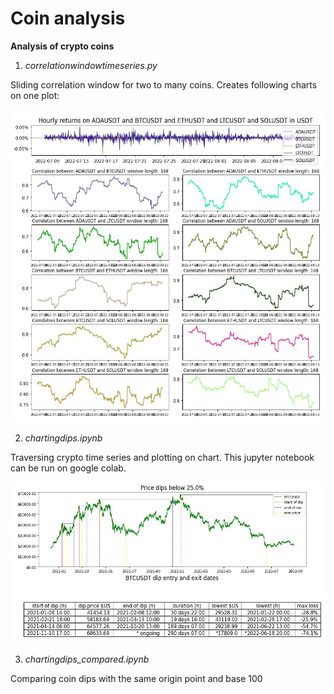 # Coin analysis

**Analysis of crypto coins**

1. *correlationwindowtimeseries.py*

Sliding correlation window for two to many coins. Creates following charts on one plot: 

<img src="https://github.com/econexpert/coinanalysis/blob/4d2d37ce0aa45842cab501eadcdd528cb2f13cac/images/ADABTCETHLTCSOLcorrelation.jpg" alt="alt text" width="558" height="500">

2. *chartingdips.ipynb*

Traversing crypto time series and plotting on chart. This jupyter notebook can be run on google colab.


<img src="https://github.com/econexpert/coinanalysis/blob/main/images/BTCUSDTcolaboutput.jpg" alt="alt text" width="558" height="258">

3. *chartingdips_compared.ipynb*    

Comparing coin dips with the same origin point and base 100
